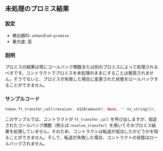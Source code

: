 
## 未処理のプロミス結果

### 設定

* 検出器ID: `unhandled-promise`
* 重大度: 高

### 説明

プロミスの結果は常にコールバック関数または別のプロミスによって処理されるべきです。コントラクトでプロミスを未処理のままにすることは推奨されません。そうでないと、プロミスが失敗した場合に変更された状態をロールバックすることができません。

### サンプルコード

```rust
token.ft_transfer_call(receiver, U128(amount), None, "".to_string());
```

このサンプルでは、コントラクトが `ft_transfer_call` を呼び出しますが、指定されたコールバック関数（例えば `resolve_transfer`）を用いてそのプロミス結果を処理していません。そのため、コントラクトは転送が成功したかどうかを知ることができません。そして、転送が失敗した場合、コントラクトの状態はロールバックされません。
